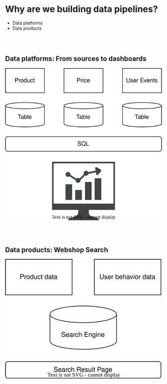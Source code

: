 # Why are we building data pipelines?
* Data platforms
* Data products

<br/><br/>

## Data platforms: From sources to dashboards
![Data platform](https://github.com/data-and-cloud/draw-io/blob/ef803b3665584eee08e20aa20ad4683c22800beb/data_platform_dashboard.drawio.svg)

<br/><br/>

## Data products: Webshop Search
![Search Engine](https://github.com/data-and-cloud/draw-io/blob/c112730c4830106dc35ae29691d447868e90b304/data_product_insert.drawio.svg)
